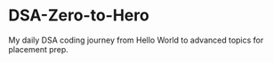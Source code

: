 # DSA-Zero-to-Hero
My daily DSA coding journey from Hello World to advanced topics for placement prep.
